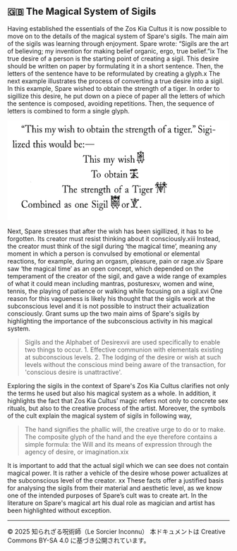 ## 🇬🇧 The Magical System of Sigils

Having established the essentials of the Zos Kia Cultus it is now possible to
move on to the details of the magical system of Spare's sigils. The main aim of the
sigils was learning through enjoyment. Spare wrote: “Sigils are the art of believing;
my invention for making belief organic, ergo, true belief.”ix The true desire of a
person is the starting point of creating a sigil. This desire should be written on
paper by formulating it in a short sentence. Then, the letters of the sentence have to
be reformulated by creating a glyph.x The next example illustrates the process of
converting a true desire into a sigil.
In this example, Spare wished to obtain the strength of a tiger. In order to
sigillize this desire, he put down on a piece of paper all the letters of which the
sentence is composed, avoiding repetitions. Then, the sequence of letters is
combined to form a single glyph.

<div align="center">
 <img src="sigil_zos-kia.png" width="600">
</div>

Next, Spare stresses that after the wish has been sigillized, it has to be forgotten.
Its creator must resist thinking about it consciously.xiii Instead, the creator must
think of the sigil during ‘the magical time’, meaning any moment in which a person
is convulsed by emotional or elemental reactions, for example, during an orgasm,
pleasure, pain or rage.xiv
Spare saw ‘the magical time’ as an open concept, which depended on the temperament
of the creator of the sigil, and gave a wide range of examples of what it
could mean including mantras, posturesxv, women and wine, tennis, the playing of
patience or walking while focusing on a sigil.xvi One reason for this vagueness is
likely his thought that the sigils work at the subconscious level and it is not possible
to instruct their actualization consciously.
Grant sums up the two main aims of Spare's sigils by highlighting the importance
of the subconscious activity in his magical system.


> Sigils and the Alphabet of Desirexvii are used specifically to enable two
things to occur. 1. Effective communion with elementals existing at
subconscious levels. 2. The lodging of the desire or wish at such levels
without the conscious mind being aware of the transaction, for 'conscious
desire is unattractive'.


Exploring the sigils in the context of Spare's Zos Kia Cultus clarifies not only
the terms he used but also his magical system as a whole. In addition, it highlights
the fact that Zos Kia Cultus’ magic refers not only to concrete sex rituals, but also
to the creative process of the artist. Moreover, the symbols of the cult explain the
magical system of sigils in following way,

> The hand signifies the phallic will, the creative urge to do or to
make. The composite glyph of the hand and the eye therefore
contains a simple formula: the Will and its means of expression through
the agency of desire, or imagination.xix

It is important to add that the actual sigil which we can see does not contain
magical power. It is rather a vehicle of the desire whose power actualizes at the
subconscious level of the creator. xx These facts offer a justified basis for analysing
the sigils from their material and aesthetic level, as we know one of the intended
purposes of Spare’s cult was to create art. In the literature on Spare's magical art
his dual role as magician and artist has been highlighted without exception.

---

© 2025 知られざる呪術師（Le Sorcier Inconnu）
本ドキュメントは Creative Commons BY-SA 4.0 に基づき公開されています。

